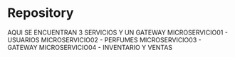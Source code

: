# Repository
AQUI SE ENCUENTRAN 3 SERVICIOS Y UN GATEWAY 
MICROSERVICIO01 - USUARIOS
MICROSERVICIO02 - PERFUMES
MICROSERVICIO03 - GATEWAY
MICROSERVICIO04 - INVENTARIO Y VENTAS
